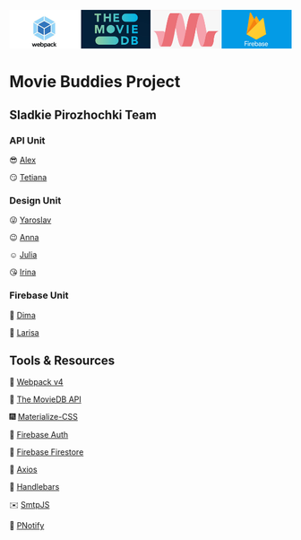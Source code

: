 ![Banner](./tools-banner.png)

# Movie Buddies Project

## Sladkie Pirozhochki Team

### API Unit

   :sunglasses: [Alex](https://github.com/AlexBelozertsev)
   
   :smirk: [Tetiana](https://github.com/TetLaVic)

### Design Unit

   :stuck_out_tongue_winking_eye: [Yaroslav](https://github.com/arestus)
   
   :wink: [Anna](https://github.com/Anna-Sokolova)
   
   :relaxed: [Julia](https://github.com/julia22-lav)
   
   :kissing_heart: [Irina](https://github.com/Irina-Blazhevich)

### Firebase Unit

   :fishing_pole_and_fish: [Dima](https://github.com/kramskiy-dima)
   
   :see_no_evil: [Larisa](https://github.com/Larisa-Antsifrova)

## Tools & Resources

   :hammer: [Webpack v4](https://v4.webpack.js.org/)

   :movie_camera: [The MovieDB API](https://developers.themoviedb.org/3/getting-started/introduction)

   :fireworks: [Materialize-CSS](https://materializecss.com/)

   :key: [Firebase Auth](https://firebase.google.com/docs/auth)

   :open_file_folder: [Firebase Firestore](https://firebase.google.com/docs/firestore)

   :sparkler: [Axios](https://github.com/axios/axios)
   
   :scroll: [Handlebars](https://handlebarsjs.com/)
   
   :envelope: [SmtpJS](https://www.smtpjs.com/)
   
   :loudspeaker: [PNotify](https://sciactive.com/pnotify/)
